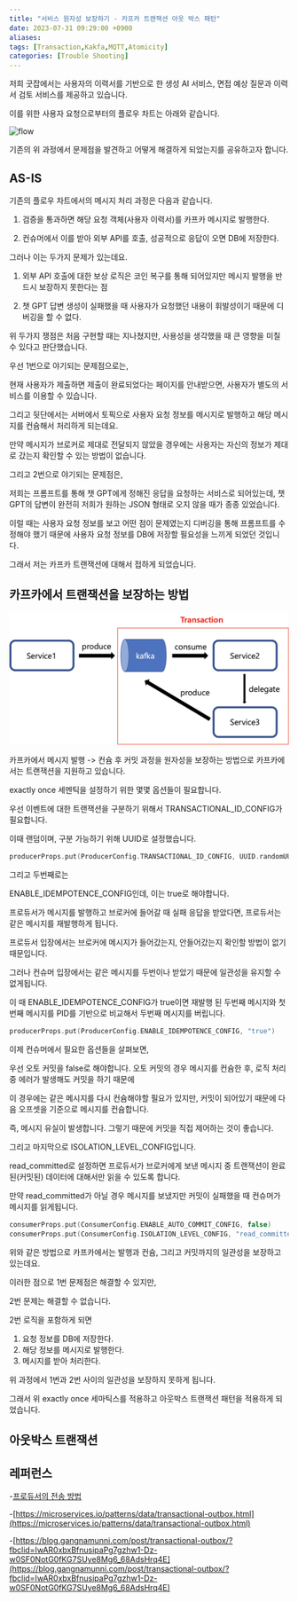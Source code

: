 ```yaml
---
title: "서비스 원자성 보장하기 - 카프카 트랜잭션 아웃 박스 패턴"
date: 2023-07-31 09:29:00 +0900
aliases: 
tags: [Transaction,Kakfa,MQTT,Atomicity]
categories: [Trouble Shooting]
---
```


저희 굿잡에서는 사용자의 이력서를 기반으로 한 생성 AI 서비스, 면접 예상 질문과 이력서 검토 서비스를 제공하고 있습니다.

이를 위한 사용자 요청으로부터의 플로우 차트는 아래와 같습니다.

![flow](/assets/img/2023-07-31-kafka-transaction-outbox/flow.web)

기존의 위 과정에서 문제점을 발견하고 어떻게 해결하게 되었는지를 공유하고자 합니다.

## AS-IS

기존의 플로우 차트에서의 메시지 처리 과정은 다음과 같습니다.

1. 검증을 통과하면 해당 요청 객체(사용자 이력서)를 카프카 메시지로 발행한다.

2. 컨슈머에서 이를 받아 외부 API를 호출, 성공적으로 응답이 오면 DB에 저장한다.

그러나 이는 두가지 문제가 있는데요.

1. 외부 API 호출에 대한 보상 로직은 코인 복구를 통해 되어있지만 메시지 발행을 반드시 보장하지 못한다는 점

2. 챗 GPT 답변 생성이 실패했을 때 사용자가 요청했던 내용이 휘발성이기 때문에 디버깅을 할 수 없다.

위 두가지 쟁점은 처음 구현할 때는 지나쳤지만, 사용성을 생각했을 때 큰 영향을 미칠 수 있다고 판단했습니다.

우선 1번으로 야기되는 문제점으로는,

현재 사용자가 제출하면 제출이 완료되었다는 페이지를 안내받으면, 사용자가 별도의 서비스를 이용할 수 있습니다.

그리고 뒷단에서는 서버에서 토픽으로 사용자 요청 정보를 메시지로 발행하고 해당 메시지를 컨슘해서 처리하게 되는데요.

만약 메시지가 브로커로 제대로 전달되지 않았을 경우에는 사용자는 자신의 정보가 제대로 갔는지 확인할 수 있는 방법이 없습니다.

그리고 2번으로 야기되는 문제점은,

저희는 프롬프트를 통해 챗 GPT에게 정해진 응답을 요청하는 서비스로 되어있는데, 챗 GPT의 답변이 완전히 저희가 원하는 JSON 형태로 오지 않을 때가 종종 있었습니다.

이럴 때는 사용자 요청 정보를 보고 어떤 점이 문제였는지 디버깅을 통해 프롬프트를 수정해야 했기 때문에 사용자 요청 정보를 DB에 저장할 필요성을 느끼게 되었던 것입니다.

그래서 저는 카프카 트랜잭션에 대해서 접하게 되었습니다.

## 카프카에서 트랜잭션을 보장하는 방법

![kt](/assets/img/2023-07-31-kafka-transaction-outbox/kt.webp)

카프카에서 메시지 발행 -> 컨슘 후 커밋 과정을 원자성을 보장하는 방법으로 카프카에서는 트랜잭션을 지원하고 있습니다.

exactly once 세멘틱을 설정하기 위한 몇몇 옵션들이 필요합니다.

우선 이벤트에 대한 트랜잭션을 구분하기 위해서 TRANSACTIONAL_ID_CONFIG가 필요합니다.

이때 랜덤이며, 구분 가능하기 위해 UUID로 설정했습니다.

```kotlin
producerProps.put(ProducerConfig.TRANSACTIONAL_ID_CONFIG, UUID.randomUUID().toString());
```

그리고 두번째로는

ENABLE_IDEMPOTENCE_CONFIG인데, 이는 true로 해야합니다.

프로듀서가 메시지를 발행하고 브로커에 들어갈 때 실패 응답을 받았다면, 프로듀서는 같은 메시지를 재발행하게 됩니다.

프로듀서 입장에서는 브로커에 메시지가 들어갔는지, 안들어갔는지 확인할 방법이 없기 때문입니다.

그러나 컨슈머 입장에서는 같은 메시지를 두번이나 받았기 때문에 일관성을 유지할 수 없게됩니다.

이 때 ENABLE_IDEMPOTENCE_CONFIG가 true이면 재발행 된 두번째 메시지와 첫번째 메시지를 PID를 기반으로 비교해서 두번째 메시지를 버립니다.

```kotlin
producerProps.put(ProducerConfig.ENABLE_IDEMPOTENCE_CONFIG, "true")
```

이제 컨슈머에서 필요한 옵션들을 살펴보면,

우선 오토 커밋을 false로 해야합니다.
오토 커밋의 경우 메시지를 컨슘한 후, 로직 처리중 에러가 발생해도 커밋을 하기 때문에

이 경우에는 같은 메시지를 다시 컨슘해야할 필요가 있지만, 커밋이 되어있기 때문에 다음 오프셋을 기준으로 메시지를 컨슘합니다.

즉, 메시지 유실이 발생합니다.
그렇기 때문에 커밋을 직접 제어하는 것이 좋습니다.

그리고 마지막으로 ISOLATION_LEVEL_CONFIG입니다.

read_committed로 설정하면 프로듀서가 브로커에게 보낸 메시지 중 트랜잭션이 완료된(커밋된) 데이터에 대해서만 읽을 수 있도록 합니다.

만약 read_committed가 아닐 경우 메시지를 보냈지만 커밋이 실패했을 때 컨슈머가 메시지를 읽게됩니다.

```kotlin
consumerProps.put(ConsumerConfig.ENABLE_AUTO_COMMIT_CONFIG, false)
consumerProps.put(ConsumerConfig.ISOLATION_LEVEL_CONFIG, "read_committed")
```

위와 같은 방법으로 카프카에서는 발행과 컨슘, 그리고 커밋까지의 일관성을 보장하고 있는데요.

이러한 점으로 1번 문제점은 해결할 수 있지만,

2번 문제는 해결할 수 없습니다.

2번 로직을 포함하게 되면

1. 요청 정보를 DB에 저장한다.
2. 해당 정보를 메시지로 발행한다.
3. 메시지를 받아 처리한다.

위 과정에서 1번과 2번 사이의 일관성을 보장하지 못하게 됩니다.

그래서 위 exactly once 세마틱스를 적용하고 아웃박스 트랜잭션 패턴을 적용하게 되었습니다.

## 아웃박스 트랜잭션



## 레퍼런스

-[프로듀서의 전송 방법](https://ojt90902.tistory.com/1185)

-[https://microservices.io/patterns/data/transactional-outbox.html](https://microservices.io/patterns/data/transactional-outbox.html)

-[https://blog.gangnamunni.com/post/transactional-outbox/?fbclid=IwAR0xbxBfnusipaPg7gzhw1-Dz-w0SF0NotG0fKG7SUye8Mg6_68AdsHrq4E](https://blog.gangnamunni.com/post/transactional-outbox/?fbclid=IwAR0xbxBfnusipaPg7gzhw1-Dz-w0SF0NotG0fKG7SUye8Mg6_68AdsHrq4E)


